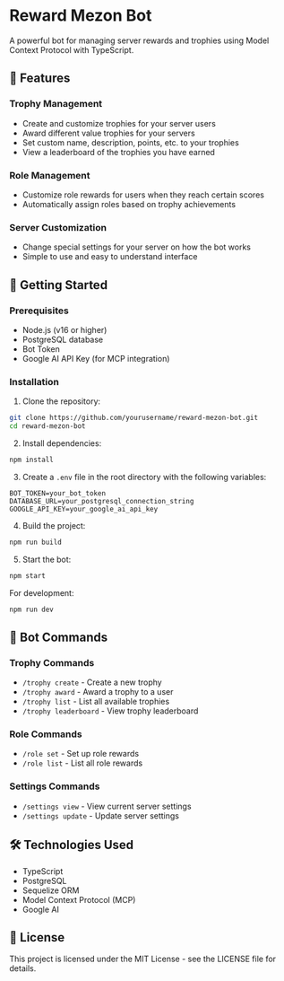 # Reward Mezon Bot

A powerful bot for managing server rewards and trophies using Model Context Protocol with TypeScript.

## 🌟 Features

### Trophy Management

- Create and customize trophies for your server users
- Award different value trophies for your servers
- Set custom name, description, points, etc. to your trophies
- View a leaderboard of the trophies you have earned

### Role Management

- Customize role rewards for users when they reach certain scores
- Automatically assign roles based on trophy achievements

### Server Customization

- Change special settings for your server on how the bot works
- Simple to use and easy to understand interface

## 🚀 Getting Started

### Prerequisites

- Node.js (v16 or higher)
- PostgreSQL database
- Bot Token
- Google AI API Key (for MCP integration)

### Installation

1. Clone the repository:

```bash
git clone https://github.com/yourusername/reward-mezon-bot.git
cd reward-mezon-bot
```

2. Install dependencies:

```bash
npm install
```

3. Create a `.env` file in the root directory with the following variables:

```env
BOT_TOKEN=your_bot_token
DATABASE_URL=your_postgresql_connection_string
GOOGLE_API_KEY=your_google_ai_api_key
```

4. Build the project:

```bash
npm run build
```

5. Start the bot:

```bash
npm start
```

For development:

```bash
npm run dev
```

## 📝 Bot Commands

### Trophy Commands

- `/trophy create` - Create a new trophy
- `/trophy award` - Award a trophy to a user
- `/trophy list` - List all available trophies
- `/trophy leaderboard` - View trophy leaderboard

### Role Commands

- `/role set` - Set up role rewards
- `/role list` - List all role rewards

### Settings Commands

- `/settings view` - View current server settings
- `/settings update` - Update server settings

## 🛠️ Technologies Used

- TypeScript
- PostgreSQL
- Sequelize ORM
- Model Context Protocol (MCP)
- Google AI

## 📄 License

This project is licensed under the MIT License - see the LICENSE file for details.
